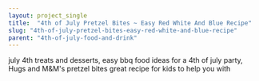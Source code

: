 ```yaml
---
layout: project_single
title:  "4th of July Pretzel Bites ~ Easy Red White And Blue Recipe"
slug: "4th-of-july-pretzel-bites-easy-red-white-and-blue-recipe"
parent: "4th-of-july-food-and-drink"
---
```

july 4th treats and desserts, easy bbq food ideas for a 4th of july party, Hugs and M&M's pretzel bites great recipe for kids to help you with